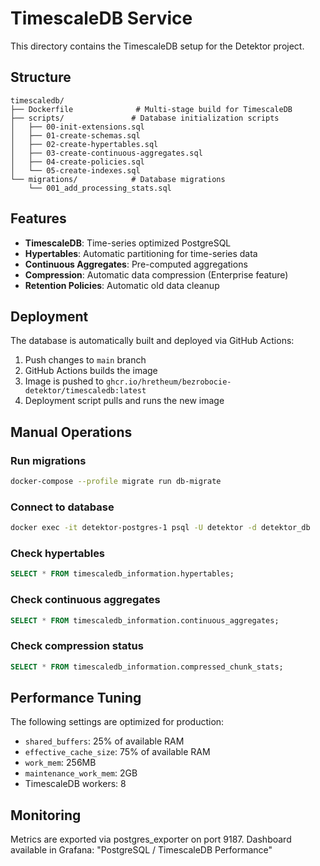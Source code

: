 # TimescaleDB Service

This directory contains the TimescaleDB setup for the Detektor project.

## Structure

```
timescaledb/
├── Dockerfile              # Multi-stage build for TimescaleDB
├── scripts/               # Database initialization scripts
│   ├── 00-init-extensions.sql
│   ├── 01-create-schemas.sql
│   ├── 02-create-hypertables.sql
│   ├── 03-create-continuous-aggregates.sql
│   ├── 04-create-policies.sql
│   └── 05-create-indexes.sql
└── migrations/            # Database migrations
    └── 001_add_processing_stats.sql
```

## Features

- **TimescaleDB**: Time-series optimized PostgreSQL
- **Hypertables**: Automatic partitioning for time-series data
- **Continuous Aggregates**: Pre-computed aggregations
- **Compression**: Automatic data compression (Enterprise feature)
- **Retention Policies**: Automatic old data cleanup

## Deployment

The database is automatically built and deployed via GitHub Actions:

1. Push changes to `main` branch
2. GitHub Actions builds the image
3. Image is pushed to `ghcr.io/hretheum/bezrobocie-detektor/timescaledb:latest`
4. Deployment script pulls and runs the new image

## Manual Operations

### Run migrations
```bash
docker-compose --profile migrate run db-migrate
```

### Connect to database
```bash
docker exec -it detektor-postgres-1 psql -U detektor -d detektor_db
```

### Check hypertables
```sql
SELECT * FROM timescaledb_information.hypertables;
```

### Check continuous aggregates
```sql
SELECT * FROM timescaledb_information.continuous_aggregates;
```

### Check compression status
```sql
SELECT * FROM timescaledb_information.compressed_chunk_stats;
```

## Performance Tuning

The following settings are optimized for production:
- `shared_buffers`: 25% of available RAM
- `effective_cache_size`: 75% of available RAM
- `work_mem`: 256MB
- `maintenance_work_mem`: 2GB
- TimescaleDB workers: 8

## Monitoring

Metrics are exported via postgres_exporter on port 9187.
Dashboard available in Grafana: "PostgreSQL / TimescaleDB Performance"

